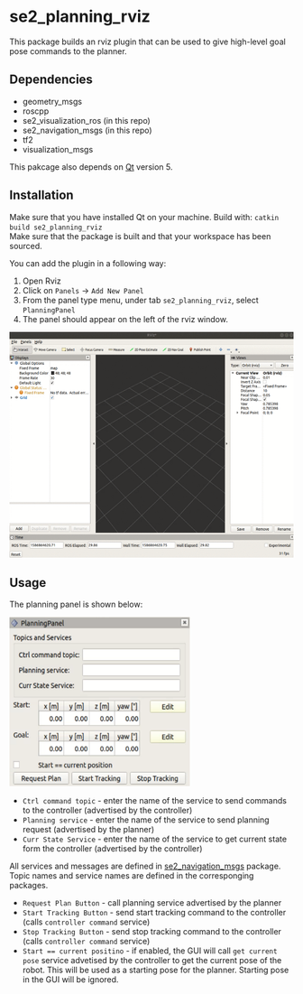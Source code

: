 # se2_planning_rviz
This package builds an rviz plugin that can be used to give high-level goal pose commands to the planner.

## Dependencies

* geometry_msgs 
* roscpp
* se2_visualization_ros (in this repo)
* se2_navigation_msgs (in this repo)
* tf2
* visualization_msgs

This pakcage also depends on [Qt](https://www.qt.io/) version 5.

## Installation
Make sure that you have installed Qt on your machine.
Build with:
`catkin build se2_planning_rviz`   
Make sure that the package is built and that your workspace has been sourced.

You can add the plugin in a following way:  
1. Open Rviz
2. Click on `Panels` -> `Add New Panel`
3. From the panel type menu, under tab `se2_planning_rviz`, select `PlanningPanel`
4. The panel should appear on the left of the rviz window.

[<img src="doc/adding_panel.gif" width="547" height="400">](doc/adding_panel.gif)


## Usage
The planning panel is shown below:

[<img src="doc/panel.png" width="320" height="300">](doc/panel.png)

* `Ctrl command topic` - enter the name of the service to send commands to the controller (advertised by the controller)
* `Planning service` - enter the name of the service to send planning request (advertised by the planner)
* `Curr State Service` - enter the name of the service to get current state form the controller (advertised by the controller)

All services and messages are defined in [se2_navigation_msgs](../se2_navigation_msgs) package. Topic names and service names are defined in the corresponging packages.

* `Request Plan Button` - call planning service advertised by the planner
* `Start Tracking Button` - send start tracking command to the controller (calls `controller command` service)
* `Stop Tracking Button` - send stop tracking command to the controller (calls `controller command` service)
* `Start == current positino` - if enabled, the GUI will call `get current pose` service advetised by the controller to get the current pose of the robot. This will be used as a starting pose for the planner. Starting pose in the GUI will be ignored.

